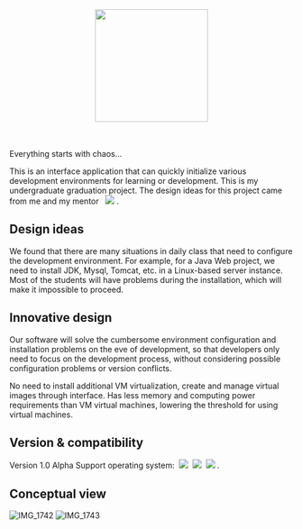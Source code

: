<div align=center><img src="https://user-images.githubusercontent.com/44701892/141610989-d5d1e049-98f0-4e45-9fed-83f4f6208ea3.png" width="200" /></div>
<br/><br/>

Everything starts with chaos...

This is an interface application that can quickly initialize various development environments for learning or development. This is my undergraduate graduation project. The design ideas for this project came from me and my mentor &nbsp; [<img src="https://img.shields.io/badge/Niit-%20Xu%20Yiqing-brightgreen" />](https://github.com/yiqingxu)&nbsp;. 

## Design ideas
We found that there are many situations in daily class that need to configure the development environment. For example, for a Java Web project, we need to install JDK, Mysql, Tomcat, etc. in a Linux-based server instance. Most of the students will have problems during the installation, which will make it impossible to proceed.

## Innovative design
Our software will solve the cumbersome environment configuration and installation problems on the eve of development, so that developers only need to focus on the development process, without considering possible configuration problems or version conflicts.

No need to install additional VM virtualization, create and manage virtual images through interface. Has less memory and computing power requirements than VM virtual machines, lowering the threshold for using virtual machines.

## Version & compatibility
Version 1.0 Alpha Support operating system:&nbsp; <img src="https://img.shields.io/badge/-%20windows-blue"> &nbsp;<img src="https://img.shields.io/badge/-%20macOS-ff69b4">&nbsp; <img src="https://img.shields.io/badge/-Linux-8B37DA">&nbsp;. 

## Conceptual view
![IMG_1742](https://user-images.githubusercontent.com/44701892/142862407-8a978aee-64c4-48cf-a95d-4a341a9f9ef5.PNG)
![IMG_1743](https://user-images.githubusercontent.com/44701892/142862415-ed5c8ec1-69c5-4f52-862d-7beb30083b41.PNG)

